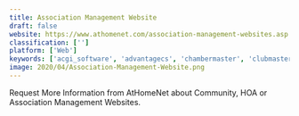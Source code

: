 ```yaml
---
title: Association Management Website
draft: false 
website: https://www.athomenet.com/association-management-websites.asp
classification: ['']
platform: ['Web']
keywords: ['acgi_software', 'advantagecs', 'chambermaster', 'clubmaster', 'forumbee', 'kajabi', 'mass', 'memberspace', 'memberclicks', 'memberful', 'membership_space', 'membershipworks', 'membis_member_register', 'partenero', 'smartmembership', 'socious', 'tendenci', 'wild_apricot', 'x-cd', 'yourmembership', 'zen_planner', 'in1touch']
image: 2020/04/Association-Management-Website.png
---
```

Request More Information from AtHomeNet about Community, HOA or Association Management Websites.
